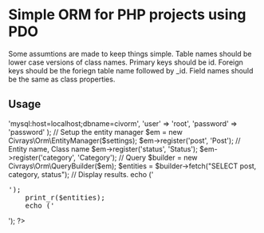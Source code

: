 Simple ORM for PHP projects using PDO
=====================================

Some  assumtions are made to keep things simple. Table names should be lower case versions of class names. Primary keys should be id.
Foreign keys should be the foriegn table name followed by _id. Field names should be the same as class properties.

Usage
-----

<?php
    
    include 'EntityManager.php';
    include 'QueryBuilder.php';
    include 'Classes.php';
   
    // PDO settings
    $settings = array(
        'database' => 'mysql:host=localhost;dbname=civorm',
        'user'     => 'root',
        'password' => 'password'
    );
    
    // Setup the entity manager
    $em = new Civrays\Orm\EntityManager($settings);
    $em->register('post', 'Post');          // Entity name, Class name
    $em->register('status', 'Status');
    $em->register('category', 'Category');
    
    // Query
    $builder = new Civrays\Orm\QueryBuilder($em);
    $entities = $builder->fetch("SELECT post, category, status");
    
    // Display results.
    echo ('<pre>');
    print_r($entities);
    echo ('</pre>');
    
?>

